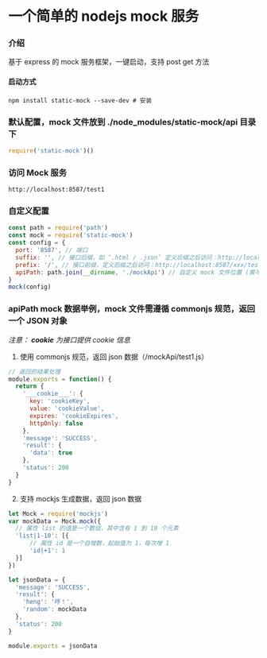 # 一个简单的 nodejs mock 服务

### 介绍
基于 express 的 mock 服务框架，一键启动，支持 post get 方法


#### 启动方式
``` shell
npm install static-mock --save-dev # 安装
```

### 默认配置，mock 文件放到 ./node_modules/static-mock/api 目录下
```javascript
require('static-mock')()
```

### 访问 Mock 服务
``` shell
http://localhost:8587/test1
```

### 自定义配置
```javascript
const path = require('path')
const mock = require('static-mock')
const config = {
  port: '8587', // 端口
  suffix: '', // 接口后缀，如 ‘.html / .json’ 定义后缀之后访问：http://localhost:8587/test1.html
  prefix: '/', // 接口前缀，定义后缀之后访问：http://localhost:8587/xxx/test1
  apiPath: path.join(__dirname, './mockApi') // 自定义 mock 文件位置 (需不为空的文件夹的绝对路径)
}
mock(config)
```

### apiPath mock 数据举例，mock 文件需遵循 commonjs 规范，返回一个 JSON 对象
*注意： ___cookie___ 为接口提供 cookie 信息*

1. 使用 commonjs 规范，返回 json 数据（/mockApi/test1.js）
```javascript
// 返回的结果处理
module.exports = function() {
  return {
    '___cookie___': {
      key: 'cookieKey',
      value: 'cookieValue',
      expires: 'cookieExpires',
      httpOnly: false
    },
    'message': 'SUCCESS',
    'result': {
      'data': true
    },
    'status': 200
  }
}
```

2. 支持 mockjs 生成数据，返回 json 数据
```javascript
let Mock = require('mockjs')
var mockData = Mock.mock({
  // 属性 list 的值是一个数组，其中含有 1 到 10 个元素
  'list|1-10': [{
      // 属性 id 是一个自增数，起始值为 1，每次增 1
      'id|+1': 1
  }]
})

let jsonData = {
  'message': 'SUCCESS',
  'result': { 
    'heng': '哼！',
    'random': mockData
  },
  'status': 200
}

module.exports = jsonData
```